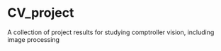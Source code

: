 # CV_project
A collection of project results for studying comptroller vision, including image processing
